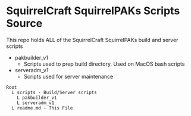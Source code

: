# SquirrelCraft SquirrelPAKs Scripts Source

This repo holds ALL of the SquirrelCraft SquirrelPAKs build and server scripts 

* pakbuilder_v1
    * Scripts used to prep build directory. Used on MacOS bash scripts
* serveradm_v1
    * Scripts used for server maintenance 

```
Root
  L scripts - Build/Server scripts
    L pakbuilder_v1
    L serveradm_v1
  L readme.md - This File  
     
```  